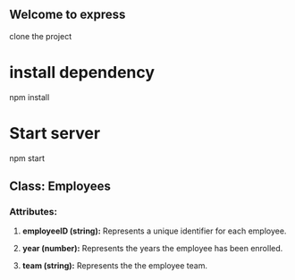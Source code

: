 ## Welcome to express 
clone the project
# install dependency
npm install
# Start server
npm start 


## Class: Employees

### Attributes:

1. **employeeID (string):**
   Represents a unique identifier for each employee.

2. **year (number):**
   Represents the  years the employee has been enrolled.

3. **team (string):**
   Represents the the employee team.


